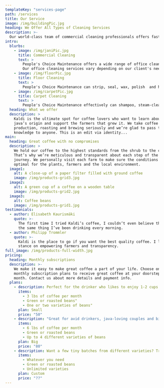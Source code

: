 ```yaml
---
templateKey: "services-page"
path: /services
title: Our Service
image: /img/buildingPic.jpg
heading: We Offer All Types of Cleaning Services
description: >-
  Our world-class team of commercial cleaning professionals offers fast, efficient, and affordable commercial cleaning solutions. There is no job too large or too small for our team, and we welcome the opportunity to assess your cleaning needs and exceed your expectations.
intro:
  blurbs:
    - image: /img/janiPic.jpg
      title: Commercial Cleaning
      text: >
        People's Choice Maintenance offers a wide range of office cleaning that will fulfill your businesses needs. We offer office cleaning in the greater Seattle area. Our professional cleaning staff are reliable and always leaves your office spotless and ready for the next day.
        Our office cleaning services vary depending on our client's needs. Our general office cleaning services include sweeping, mopping, vacuuming, dusting, and kitchen cleaning. No office cleaning job is too big or too small for People's Choice Maintenance.
    - image: /img/floorPic.jpg
      title: Floor Cleaning
      text: >
        People's Choice Maintenance can strip, seal, wax, polish  and high-speed buff specific flooring materials. Floors we service include, but not limited to; Terrazzo, VCT, vinyl, ceramic, granite, laminate, hard surface, concrete and rubber as well as tile and grout.
    - image: /img/carpetPic.jpg
      title: Carpet Cleaning
      text: >
        People's Choice Maintenance effectively can shampoo, steam-clean, vacuum extract, stain and odor removal from carpet and any type of upholstery.
  heading: What we offer
  description: >
    Kaldi is the ultimate spot for coffee lovers who want to learn about their
    java’s origin and support the farmers that grew it. We take coffee
    production, roasting and brewing seriously and we’re glad to pass that
    knowledge to anyone. This is an edit via identity...
main:
  heading: Great coffee with no compromises
  description: >
    We hold our coffee to the highest standards from the shrub to the cup.
    That’s why we’re meticulous and transparent about each step of the coffee’s
    journey. We personally visit each farm to make sure the conditions are
    optimal for the plants, farmers and the local environment.
  image1:
    alt: A close-up of a paper filter filled with ground coffee
    image: /img/products-grid3.jpg
  image2:
    alt: A green cup of a coffee on a wooden table
    image: /img/products-grid2.jpg
  image3:
    alt: Coffee beans
    image: /img/products-grid1.jpg
testimonials:
  - author: Elisabeth Kaurismäki
    quote: >-
      The first time I tried Kaldi’s coffee, I couldn’t even believe that was
      the same thing I’ve been drinking every morning.
  - author: Philipp Trommler
    quote: >-
      Kaldi is the place to go if you want the best quality coffee. I love their
      stance on empowering farmers and transparency.
full_image: /img/products-full-width.jpg
pricing:
  heading: Monthly subscriptions
  description: >-
    We make it easy to make great coffee a part of your life. Choose one of our
    monthly subscription plans to receive great coffee at your doorstep each
    month. Contact us about more details and payment info.
  plans:
    - description: Perfect for the drinker who likes to enjoy 1-2 cups per day.
      items:
        - 3 lbs of coffee per month
        - Green or roasted beans"
        - One or two varieties of beans"
      plan: Small
      price: "50"
    - description: "Great for avid drinkers, java-loving couples and bigger crowds"
      items:
        - 6 lbs of coffee per month
        - Green or roasted beans
        - Up to 4 different varieties of beans
      plan: Big
      price: "80"
    - description: Want a few tiny batches from different varieties? Try our custom plan
      items:
        - Whatever you need
        - Green or roasted beans
        - Unlimited varieties
      plan: Custom
      price: "??"
---
```

